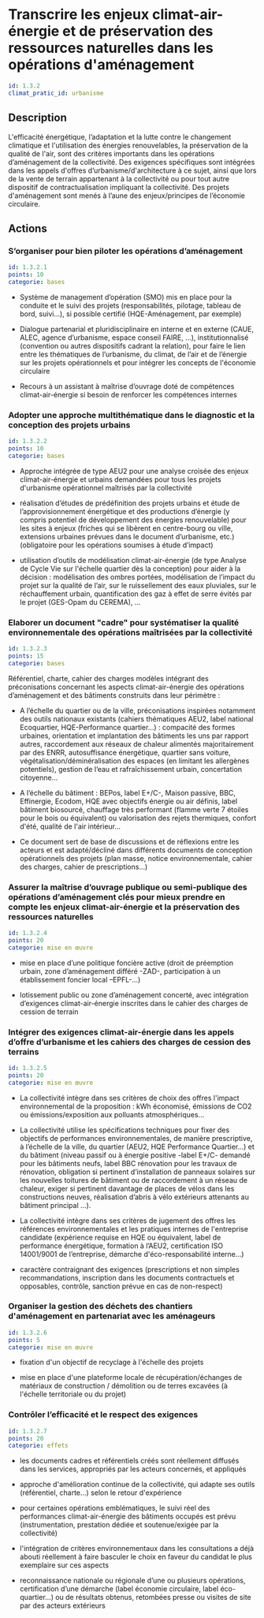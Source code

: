 # Transcrire les enjeux climat-air-énergie et de préservation des ressources naturelles dans les opérations d'aménagement
```yaml
id: 1.3.2
climat_pratic_id: urbanisme
```
## Description
L'efficacité énergétique, l’adaptation et la lutte contre le changement climatique et l'utilisation des énergies renouvelables, la préservation de la qualité de l'air, sont des critères importants dans les opérations d’aménagement de la collectivité. Des exigences spécifiques sont intégrées dans les appels d'offres d’urbanisme/d'architecture à ce sujet, ainsi que lors de la vente de terrain appartenant à la collectivité ou pour tout autre dispositif de contractualisation impliquant la collectivité. Des projets d'aménagement sont menés à l’aune des enjeux/principes de l’économie circulaire.



## Actions
### S’organiser pour bien piloter les opérations d’aménagement
```yaml
id: 1.3.2.1
points: 10
categorie: bases
```
- Système de management d’opération (SMO) mis en place pour la conduite et le suivi des projets (responsabilités, pilotage, tableau de bord, suivi...), si possible certifié (HQE-Aménagement, par exemple)

- Dialogue partenarial et pluridisciplinaire en interne et en externe (CAUE, ALEC, agence d’urbanisme, espace conseil FAIRE, …), institutionnalisé (convention ou autres dispositifs cadrant la relation), pour faire le lien entre les thématiques de l’urbanisme, du climat, de l’air et de l’énergie sur les projets opérationnels et pour intégrer les concepts de l'économie circulaire

- Recours à un assistant à maîtrise d’ouvrage doté de compétences climat-air-énergie si besoin de renforcer les compétences internes




### Adopter une approche multithématique dans le diagnostic et la conception des projets urbains
```yaml
id: 1.3.2.2
points: 10
categorie: bases
```
- Approche intégrée de type AEU2 pour une analyse croisée des enjeux climat-air-énergie et urbains demandées pour tous les projets d'urbanisme opérationnel maîtrisés par la collectivité

- réalisation d’études de prédéfinition des projets urbains et étude de l’approvisionnement énergétique et des productions d’énergie (y compris potentiel de développement des énergies renouvelable) pour les sites à enjeux (friches qui se libèrent en centre-bourg ou ville, extensions urbaines prévues dans le document d’urbanisme, etc.) (obligatoire pour les opérations soumises à étude d’impact)

- utilisation d’outils de modélisation climat-air-énergie (de type Analyse de Cycle Vie sur l'échelle quartier dès la conception) pour aider à la décision : modélisation des ombres portées, modélisation de l’impact du projet sur la qualité de l’air, sur le ruissellement des eaux pluviales, sur le réchauffement urbain, quantification des gaz à effet de serre évités par le projet (GES-Opam du CEREMA), …




### Elaborer un document "cadre" pour systématiser la qualité environnementale des opérations maîtrisées par la collectivité
```yaml
id: 1.3.2.3
points: 15
categorie: bases
```
Référentiel, charte, cahier des charges modèles intégrant des préconisations concernant les aspects climat-air-énergie des opérations d’aménagement et des bâtiments construits dans leur périmètre :

- A l’échelle du quartier ou de la ville, préconisations inspirées notamment des outils nationaux existants (cahiers thématiques AEU2, label national Ecoquartier, HQE-Performance quartier…) : compacité des formes urbaines, orientation et implantation des bâtiments les uns par rapport autres, raccordement aux réseaux de chaleur alimentés majoritairement par des ENRR, autosuffisance énergétique, quartier sans voiture, végétalisation/déminéralisation des espaces (en limitant les allergènes potentiels), gestion de l’eau et rafraîchissement urbain, concertation citoyenne…

- A l’échelle du bâtiment : BEPos, label E+/C-, Maison passive, BBC, Effinergie, Ecodom, HQE avec objectifs énergie ou air définis, label bâtiment biosourcé, chauffage très performant (flamme verte 7 étoiles pour le bois ou équivalent) ou valorisation des rejets thermiques, confort d'été, qualité de l'air intérieur...

- Ce document sert de base de discussions et de réflexions entre les acteurs et est adapté/décliné dans différents documents de conception opérationnels des projets (plan masse, notice environnementale, cahier des charges, cahier de prescriptions...)




### Assurer la maîtrise d’ouvrage publique ou semi-publique des opérations d’aménagement clés pour mieux prendre en compte les enjeux climat-air-énergie et la préservation des ressources naturelles
```yaml
id: 1.3.2.4
points: 20
categorie: mise en œuvre
```
- mise en place d’une politique foncière active (droit de préemption urbain, zone d’aménagement différé -ZAD-, participation à un établissement foncier local –EPFL-...)

- lotissement public ou zone d’aménagement concerté, avec intégration d’exigences climat-air-énergie inscrites dans le cahier des charges de cession de terrain




### Intégrer des exigences climat-air-énergie dans les appels d’offre d’urbanisme et les cahiers des charges de cession des terrains
```yaml
id: 1.3.2.5
points: 20
categorie: mise en œuvre
```
- La collectivité intègre dans ses critères de choix des offres l'impact environnemental de la proposition : kWh économisé, émissions de CO2 ou émissions/exposition aux polluants atmosphériques…

- La collectivité utilise les spécifications techniques pour fixer des objectifs de performances environnementales, de manière prescriptive, à l’échelle de la ville, du quartier (AEU2, HQE Performance Quartier...) et du bâtiment (niveau passif ou à énergie positive -label E+/C- demandé pour les bâtiments neufs, label BBC rénovation pour les travaux de rénovation, obligation si pertinent d’installation de panneaux solaires sur les nouvelles toitures de bâtiment ou de raccordement à un réseau de chaleur, exiger si pertinent davantage de places de vélos dans les constructions neuves, réalisation d’abris à vélo extérieurs attenants au bâtiment principal …).

- La collectivité intègre dans ses critères de jugement des offres les références environnementales et les pratiques internes de l'entreprise candidate (expérience requise en HQE ou équivalent, label de performance énergétique, formation à l’AEU2, certification ISO 14001/9001 de l’entreprise, démarche d'éco-responsabilité interne...)

- caractère contraignant des exigences (prescriptions et non simples recommandations, inscription dans les documents contractuels et opposables, contrôle, sanction prévue en cas de non-respect)




### Organiser la gestion des déchets des chantiers d'aménagement en partenariat avec les aménageurs
```yaml
id: 1.3.2.6
points: 5
categorie: mise en œuvre
```
- fixation d'un objectif de recyclage à l'échelle des projets

- mise en place d'une plateforme locale de récupération/échanges de matériaux de construction / démolition ou de terres excavées (à l'échelle territoriale ou du projet)




### Contrôler l’efficacité et le respect des exigences
```yaml
id: 1.3.2.7
points: 20
categorie: effets
```
- les documents cadres et référentiels créés sont réellement diffusés dans les services, appropriés par les acteurs concernés, et appliqués

- approche d'amélioration continue de la collectivité, qui adapte ses outils (référentiel, charte…) selon le retour d'expérience

- pour certaines opérations emblématiques, le suivi réel des performances climat-air-énergie des bâtiments occupés est prévu (instrumentation, prestation dédiée et soutenue/exigée par la collectivité)

- l'intégration de critères environnementaux dans les consultations a déjà abouti réellement à faire basculer le choix en faveur du candidat le plus exemplaire sur ces aspects

- reconnaissance nationale ou régionale d’une ou plusieurs opérations, certification d’une démarche (label économie circulaire, label éco-quartier…) ou de résultats obtenus, retombées presse ou visites de site par des acteurs extérieurs



